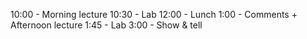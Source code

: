 10:00 - Morning lecture
10:30 - Lab
12:00 - Lunch
1:00 - Comments + Afternoon lecture
1:45 - Lab
3:00 - Show & tell

